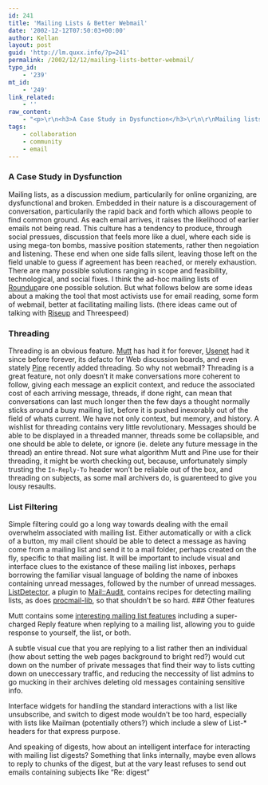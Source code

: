 ```yaml
---
id: 241
title: 'Mailing Lists & Better Webmail'
date: '2002-12-12T07:50:03+00:00'
author: Kellan
layout: post
guid: 'http://lm.quxx.info/?p=241'
permalink: /2002/12/12/mailing-lists-better-webmail/
typo_id:
    - '239'
mt_id:
    - '249'
link_related:
    - ''
raw_content:
    - "<p>\r\n<h3>A Case Study in Dysfunction</h3>\r\n\r\nMailing lists, as a discussion medium, particularily for online organizing, are\r\ndysfunctional and broken.  Embedded in their nature is a discouragement of\r\nconversation, particularily the rapid back and forth which allows people to find\r\ncommon ground.  As each email arrives, it raises the likelihood of earlier\r\nemails not being read.  This culture has a tendency to produce, through social\r\npressues, discussion that feels more like a duel, where each side is using\r\nmega-ton bombs, massive position statements, rather then negoiation and\r\nlistening.  These end when one side falls silent, leaving those left on the field unable to\r\nguess if agreement has been reached, or merely exhaustion.\r\n</p>\r\n<p>\r\nThere are many possible solutions ranging in scope and feasibility,\r\ntechnological, and social fixes.  I think the ad-hoc mailing lists of \r\n<a href=\\\"http://roundup.sourceforge.net/\\\">Roundup</a>\r\nare one possible solution.  But what follows below are some ideas about a making\r\nthe tool that most activists use for email reading, some form of webmail, better\r\nat facilitating mailing lists. (there ideas came out of talking with <a\r\nhref=\\\"http://riseup.net\\\">Riseup</a> and\r\nThreespeed)\r\n</p>\r\n\n<p>\r\n<h3>Threading</h3>\r\nThreading is an obvious feature.  \r\n<a href=\\\"http://www.mutt.org\\\">Mutt</a> has had it for forever, \r\n<a href=\\\"http://www.faqs.org/faqs/usenet/what-is/part1/\\\">Usenet</a> had it\r\nsince before forever, its defacto for Web discussion boards, and even stately\r\n<a href=\\\"http://www.washington.edu/pine/\\\">Pine</a> recently added threading.  So why not webmail?  Threading is a great\r\nfeature, not only doesn\\'t it make conversations more coherent to follow, giving\r\neach message an explicit context, and reduce the associated cost of each\r\narriving message, threads, if done right, can mean that conversations can last\r\nmuch longer then the few days a thought normally sticks around a busy mailing\r\nlist, before it is pushed inexorably out of the field of whats current.  We have\r\nnot only context, but memory, and history.\r\n</p>\r\n<p>\r\nA wishlist for threading contains very little revolutionary.  Messages should be\r\nable to be displayed in a threaded manner, threads some be collapsible, and one\r\nshould be able to delete, or ignore (ie. delete any future message in the\r\nthread) an entire thread.  Not sure what algorithm Mutt and Pine use for their\r\nthreading, it might be worth checking out, because, unfortunately simply\r\ntrusting the <code>In-Reply-To</code> header won\\'t be reliable out of the box,\r\nand threading on subjects, as some mail archivers do, is guarenteed to give you\r\nlousy resaults.\r\n</p>\r\n<p>\r\n<h3>List Filtering</h3>\r\nSimple filtering could go a long way towards dealing with the email overwhelm\r\nassociated with mailing list.  Either automatically or with a click of a button,\r\nmy mail client should be able to detect a message as having come from a mailing\r\nlist and send it to a mail folder, perhaps created on the fly, specific to that\r\nmailing list.  It will be important to include visual and interface clues to the\r\nexistance of these mailing list inboxes, perhaps borrowing the familiar visual\r\nlanguage of bolding the name of inboxes containing unread messages, followed by\r\nthe number of unread messages.  \r\n<a href=\\\"http://search.cpan.org/dist/Mail-ListDetector/\\\">ListDetector</a>, \r\na plugin to <a href=\\\"http://search.cpan.org/dist/Mail-Audit/\\\">Mail::Audit</a>, \r\ncontains\r\nrecipes for detecting mailing lists, as does \r\n<a\r\nhref=\\\"http://www.math.u-szeged.hu/doc/procmail-lib/procmail-lib.html\\\">procmail-lib</a>, so that\r\nshouldn\\'t be so hard.\r\n</p>\r\n<p>\r\n<h3>Other features</h3>\r\n\r\nMutt contains some \r\n<a href=\\\"http://larve.net/people/hugo/2000/07/ml-mutt\\\">interesting mailing list\r\nfeatures</a> including a super-charged\r\nReply feature when replying to a mailing list, allowing you to guide response to\r\nyourself, the list, or both.\r\n</p>\r\n<p>\r\nA subtle visual cue that you are replying to a list rather then an individual\r\n(how about setting the web pages background to bright red?) would cut down on\r\nthe number of private messages that find their way to lists cutting down on\r\nuneccessary traffic, and reducing the neccessity of list admins to go mucking in\r\ntheir archives deleting old messages containing sensitive info.\r\n</p>\r\n<p>\r\nInterface widgets for handling the standard interactions with a list like\r\nunsubscribe, and switch to digest mode wouldn\\'t be too hard, especially with\r\nlists like Mailman (potentially others?) which include a slew of List-* headers\r\nfor that express purpose.\r\n</p>\r\n<p>\r\nAnd speaking of digests, how about an intelligent interface for interacting with\r\nmailing list digests?  Something that links internally, maybe even allows to\r\nreply to chunks of the digest, but at the vary least refuses to send out emails\r\ncontaining subjects like \\\"Re: <mailing list name> digest\\\"\r\n</p>"
tags:
    - collaboration
    - community
    - email
---
```


### A Case Study in Dysfunction

Mailing lists, as a discussion medium, particularily for online organizing, are dysfunctional and broken. Embedded in their nature is a discouragement of conversation, particularily the rapid back and forth which allows people to find common ground. As each email arrives, it raises the likelihood of earlier emails not being read. This culture has a tendency to produce, through social pressues, discussion that feels more like a duel, where each side is using mega-ton bombs, massive position statements, rather then negoiation and listening. These end when one side falls silent, leaving those left on the field unable to guess if agreement has been reached, or merely exhaustion. There are many possible solutions ranging in scope and feasibility, technological, and social fixes. I think the ad-hoc mailing lists of [Roundup](http://roundup.sourceforge.net/)are one possible solution. But what follows below are some ideas about a making the tool that most activists use for email reading, some form of webmail, better at facilitating mailing lists. (there ideas came out of talking with [Riseup](http://riseup.net) and Threespeed)

### Threading

Threading is an obvious feature. [Mutt](http://www.mutt.org) has had it for forever, [Usenet](http://www.faqs.org/faqs/usenet/what-is/part1/) had it since before forever, its defacto for Web discussion boards, and even stately [Pine](http://www.washington.edu/pine/) recently added threading. So why not webmail? Threading is a great feature, not only doesn’t it make conversations more coherent to follow, giving each message an explicit context, and reduce the associated cost of each arriving message, threads, if done right, can mean that conversations can last much longer then the few days a thought normally sticks around a busy mailing list, before it is pushed inexorably out of the field of whats current. We have not only context, but memory, and history. A wishlist for threading contains very little revolutionary. Messages should be able to be displayed in a threaded manner, threads some be collapsible, and one should be able to delete, or ignore (ie. delete any future message in the thread) an entire thread. Not sure what algorithm Mutt and Pine use for their threading, it might be worth checking out, because, unfortunately simply trusting the `In-Reply-To` header won’t be reliable out of the box, and threading on subjects, as some mail archivers do, is guarenteed to give you lousy resaults.

### List Filtering

Simple filtering could go a long way towards dealing with the email overwhelm associated with mailing list. Either automatically or with a click of a button, my mail client should be able to detect a message as having come from a mailing list and send it to a mail folder, perhaps created on the fly, specific to that mailing list. It will be important to include visual and interface clues to the existance of these mailing list inboxes, perhaps borrowing the familiar visual language of bolding the name of inboxes containing unread messages, followed by the number of unread messages.  
[ListDetector](http://search.cpan.org/dist/Mail-ListDetector/), a plugin to [Mail::Audit](http://search.cpan.org/dist/Mail-Audit/), contains recipes for detecting mailing lists, as does [procmail-lib](http://www.math.u-szeged.hu/doc/procmail-lib/procmail-lib.html), so that shouldn’t be so hard. ### Other features

Mutt contains some [interesting mailing list features](http://larve.net/people/hugo/2000/07/ml-mutt) including a super-charged Reply feature when replying to a mailing list, allowing you to guide response to yourself, the list, or both.

A subtle visual cue that you are replying to a list rather then an individual (how about setting the web pages background to bright red?) would cut down on the number of private messages that find their way to lists cutting down on uneccessary traffic, and reducing the neccessity of list admins to go mucking in their archives deleting old messages containing sensitive info.

Interface widgets for handling the standard interactions with a list like unsubscribe, and switch to digest mode wouldn’t be too hard, especially with lists like Mailman (potentially others?) which include a slew of List-\* headers for that express purpose.

And speaking of digests, how about an intelligent interface for interacting with mailing list digests? Something that links internally, maybe even allows to reply to chunks of the digest, but at the vary least refuses to send out emails containing subjects like “Re: <mailing list="" name=""> digest” </mailing>